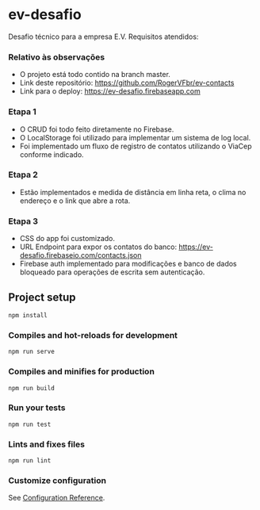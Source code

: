 # ev-desafio


Desafio técnico para a empresa E.V. Requisitos atendidos:

### Relativo às observações
* O projeto está todo contido na branch master.
* Link deste repositório: https://github.com/RogerVFbr/ev-contacts
* Link para o deploy: https://ev-desafio.firebaseapp.com

### Etapa 1
* O CRUD foi todo feito diretamente no Firebase.
* O LocalStorage foi utilizado para implementar um sistema de log local.
* Foi implementado um fluxo de registro de contatos utilizando o ViaCep conforme indicado.

### Etapa 2
* Estão implementados e medida de distância em linha reta, o clima no endereço e o link que abre a rota.

### Etapa 3
* CSS do app foi customizado.
* URL Endpoint para expor os contatos do banco: https://ev-desafio.firebaseio.com/contacts.json
* Firebase auth implementado para modificações e banco de dados bloqueado para operações de escrita sem autenticação.

## Project setup
```
npm install
```

### Compiles and hot-reloads for development
```
npm run serve
```

### Compiles and minifies for production
```
npm run build
```

### Run your tests
```
npm run test
```

### Lints and fixes files
```
npm run lint
```

### Customize configuration
See [Configuration Reference](https://cli.vuejs.org/config/).
